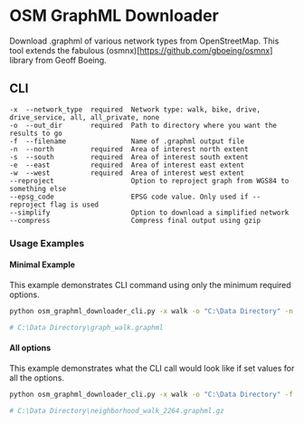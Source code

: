 # OSM GraphML Downloader
Download .graphml of various network types from OpenStreetMap. This tool extends the fabulous (osmnx)[https://github.com/gboeing/osmnx] library from Geoff Boeing.

## CLI
```
-x  --network_type  required  Network type: walk, bike, drive, drive_service, all, all_private, none
-o  --out_dir       required  Path to directory where you want the results to go
-f  --filename                Name of .graphml output file
-n  --north         required  Area of interest north extent
-s  --south         required  Area of interest south extent
-e  --east          required  Area of interest east extent
-w  --west          required  Area of interest west extent
--reproject                   Option to reproject graph from WGS84 to something else
--epsg_code                   EPSG code value. Only used if --reproject flag is used
--simplify                    Option to download a simplified network
--compress                    Compress final output using gzip
```

### Usage Examples

#### Minimal Example

This example demonstrates CLI command using only the minimum required options.

```bash
python osm_graphml_downloader_cli.py -x walk -o "C:\Data Directory" -n 35.802884 -s 35.793138 -e -78.597478 -w -78.612413

# C:\Data Directory\graph_walk.graphml
```

#### All options

This example demonstrates what the CLI call would look like if set values for all the options.

```bash
python osm_graphml_downloader_cli.py -x walk -o "C:\Data Directory" -f neighborhood_walk_2264 -n 35.802884 -s 35.793138 -e -78.597478 -w -78.612413 --reproject --epsg_code 2264 --simplify --compress

# C:\Data Directory\neighborhood_walk_2264.graphml.gz
```